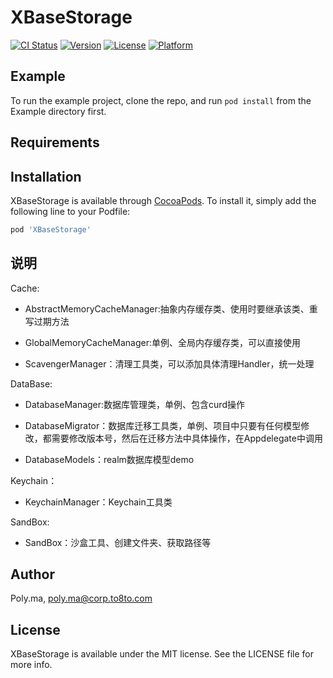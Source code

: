 # XBaseStorage

[![CI Status](https://img.shields.io/travis/Poly.ma/XBaseStorage.svg?style=flat)](https://travis-ci.org/Poly.ma/XBaseStorage)
[![Version](https://img.shields.io/cocoapods/v/XBaseStorage.svg?style=flat)](https://cocoapods.org/pods/XBaseStorage)
[![License](https://img.shields.io/cocoapods/l/XBaseStorage.svg?style=flat)](https://cocoapods.org/pods/XBaseStorage)
[![Platform](https://img.shields.io/cocoapods/p/XBaseStorage.svg?style=flat)](https://cocoapods.org/pods/XBaseStorage)

## Example

To run the example project, clone the repo, and run `pod install` from the Example directory first.

## Requirements

## Installation

XBaseStorage is available through [CocoaPods](https://cocoapods.org). To install
it, simply add the following line to your Podfile:

```ruby
pod 'XBaseStorage'
```

## 说明

Cache:

- AbstractMemoryCacheManager:抽象内存缓存类、使用时要继承该类、重写过期方法

- GlobalMemoryCacheManager:单例、全局内存缓存类，可以直接使用

- ScavengerManager：清理工具类，可以添加具体清理Handler，统一处理

DataBase:

- DatabaseManager:数据库管理类，单例、包含curd操作

- DatabaseMigrator：数据库迁移工具类，单例、项目中只要有任何模型修改，都需要修改版本号，然后在迁移方法中具体操作，在Appdelegate中调用

- DatabaseModels：realm数据库模型demo

Keychain：

- KeychainManager：Keychain工具类

SandBox:

- SandBox：沙盒工具、创建文件夹、获取路径等


## Author

Poly.ma, poly.ma@corp.to8to.com

## License

XBaseStorage is available under the MIT license. See the LICENSE file for more info.
